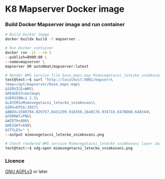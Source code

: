 # K8 Mapserver Docker image

### Build Docker Mapserver image and run container

```bash
# Build Docker image
docker buildx build -t mapserver .

# Run Docker container
docker run -it --rm \
--publish=8000:80 \
--name=mapserver \
mapserver OR auto0mat/mapserver:latest

# Render WMS service file base_maps.map Mimovegetacni_letecke_snimkovani layer image
test@test:~$ curl "http://localhost:8001/mapserv\
?map=/opt/mapserver/base_maps.map\
&SERVICE=WMS\
&REQUEST=Getmap\
&VERSION=1.1.1\
&LAYERS=Mimovegetacni_letecke_snimkovani\
&SRS=EPSG:3857\
&BBOX=1580784.029757,6431299.916350,1640176.934719,6478860.648344\
&FORMAT=PNG\
&WIDTH=800\
&HEIGHT=600\
&STYLES=" \
--output mimovegetacni_letecke_snimkovani.png

# Check rendered WMS service Mimovegetacni_letecke_snimkovani layer image
test@test:~$ xdg-open mimovegetacni_letecke_snimkovani.png
```

### Licence

[GNU AGPLv3](https://www.gnu.org/licenses/agpl-3.0.en.html) or later.
